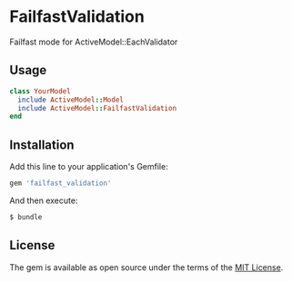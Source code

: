 # FailfastValidation
Failfast mode for ActiveModel::EachValidator

## Usage
```rb
class YourModel
  include ActiveModel::Model
  include ActiveModel::FailfastValidation
end
```

## Installation
Add this line to your application's Gemfile:

```ruby
gem 'failfast_validation'
```

And then execute:
```bash
$ bundle
```

## License
The gem is available as open source under the terms of the [MIT License](https://opensource.org/licenses/MIT).
